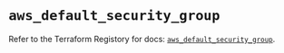 # `aws_default_security_group`

Refer to the Terraform Registory for docs: [`aws_default_security_group`](https://registry.terraform.io/providers/hashicorp/aws/4.65.0/docs/resources/default_security_group).
